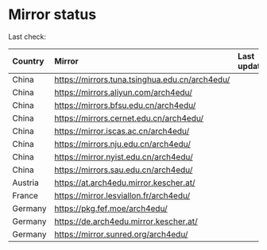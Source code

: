 <script src="./time.js"></script>
# Mirror status
Last check: <script type="text/javascript">localize(1727119113.903904);</script>

|Country|Mirror|Last update|
|:------|:-----|:----------|
|China|https://mirrors.tuna.tsinghua.edu.cn/arch4edu/|<script type="text/javascript">localize(1727074106);</script>|
|China|https://mirrors.aliyun.com/arch4edu/|<script type="text/javascript">localize(1727074106);</script>|
|China|https://mirrors.bfsu.edu.cn/arch4edu/|<script type="text/javascript">localize(1727074106);</script>|
|China|https://mirrors.cernet.edu.cn/arch4edu/|<script type="text/javascript">localize(1727074106);</script>|
|China|https://mirror.iscas.ac.cn/arch4edu/|<script type="text/javascript">localize(1727074106);</script>|
|China|https://mirrors.nju.edu.cn/arch4edu/|<script type="text/javascript">localize(1727030422);</script>|
|China|https://mirror.nyist.edu.cn/arch4edu/|<script type="text/javascript">localize(1727074106);</script>|
|China|https://mirrors.sau.edu.cn/arch4edu/|<script type="text/javascript">localize(1727074106);</script>|
|Austria|https://at.arch4edu.mirror.kescher.at/|<script type="text/javascript">localize(1727074106);</script>|
|France|https://mirror.lesviallon.fr/arch4edu/|<script type="text/javascript">localize(1727074106);</script>|
|Germany|https://pkg.fef.moe/arch4edu/|<script type="text/javascript">localize(1727074106);</script>|
|Germany|https://de.arch4edu.mirror.kescher.at/|<script type="text/javascript">localize(1727074106);</script>|
|Germany|https://mirror.sunred.org/arch4edu/|<script type="text/javascript">localize(1727074106);</script>|

<script src="./tablefilter/tablefilter.js"></script>
<script src="./table.js"></script>